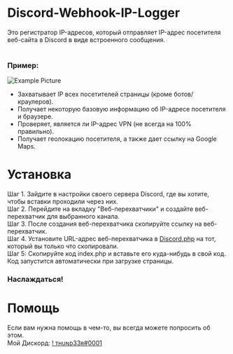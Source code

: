 # Discord-Webhook-IP-Logger
Это регистратор IP-адресов, который отправляет IP-адрес посетителя веб-сайта в Discord в виде встроенного сообщения.<br><br>
### Пример:<br>
![Example Picture](https://i.imgur.com/fzxgFPy.png)

- Захватывает IP всех посетителей страницы (кроме ботов/краулеров).
- Получает некоторую базовую информацию об IP-адресе посетителя и браузере.
- Проверяет, является ли IP-адрес VPN (не всегда на 100% правильно).
- Получает геолокацию посетителя, а также дает ссылку на Google Maps.

# Установка
Шаг 1. Зайдите в настройки своего сервера Discord, где вы хотите, чтобы вставки проходили через них.<br>
Шаг 2. Перейдите на вкладку "Веб-перехватчики" и создайте веб-перехватчик для выбранного канала.<br>
Шаг 3. После создания веб-перехватчика скопируйте ссылку на веб-перехватчик.<br>
Шаг 4. Установите URL-адрес веб-перехватчика в [Discord.php](Discord.php) на тот, который вы только что скопировали.<br>
Шаг 5: Скопируйте код index.php и вставьте его куда-нибудь в свой код.<br>
Код запустится автоматически при загрузке страницы.
### Наслаждаться!

# Помощь
Если вам нужна помощь в чем-то, вы всегда можете попросить об этом.<br>
Мой Дискорд: [! ᴛʜᴜɴᴅ33ʀ#0001](https://discordapp.com/users/965615212235464774)<br>
